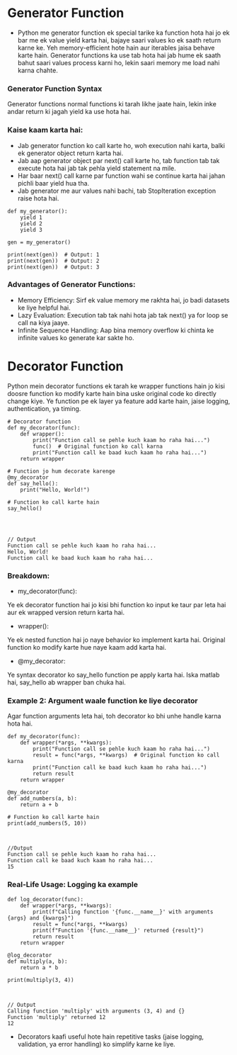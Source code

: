 # Generator Function

- Python me generator function ek special tarike ka function hota hai jo ek bar me ek value yield karta hai, bajaye saari values ko ek saath return karne ke. Yeh memory-efficient hote hain aur iterables jaisa behave karte hain. Generator functions ka use tab hota hai jab hume ek saath bahut saari values process karni ho, lekin saari memory me load nahi karna chahte.

### Generator Function Syntax
Generator functions normal functions ki tarah likhe jaate hain, lekin inke andar return ki jagah yield ka use hota hai.

### Kaise kaam karta hai:
- Jab generator function ko call karte ho, woh execution nahi karta, balki ek generator object return karta hai.
- Jab aap generator object par next() call karte ho, tab function tab tak execute hota hai jab tak pehla yield statement na mile.
- Har baar next() call karne par function wahi se continue karta hai jahan pichli baar yield hua tha.
- Jab generator me aur values nahi bachi, tab StopIteration exception raise hota hai.

```
def my_generator():
    yield 1
    yield 2
    yield 3

gen = my_generator()

print(next(gen))  # Output: 1
print(next(gen))  # Output: 2
print(next(gen))  # Output: 3

```
### Advantages of Generator Functions:
- Memory Efficiency: Sirf ek value memory me rakhta hai, jo badi datasets ke liye helpful hai.
- Lazy Evaluation: Execution tab tak nahi hota jab tak next() ya for loop se call na kiya jaaye.
- Infinite Sequence Handling: Aap bina memory overflow ki chinta ke infinite values ko generate kar sakte ho.



# Decorator Function
Python mein decorator functions ek tarah ke wrapper functions hain jo kisi doosre function ko modify karte hain bina uske original code ko directly change kiye. Ye function pe ek layer ya feature add karte hain, jaise logging, authentication, ya timing.

```
# Decorator function
def my_decorator(func):
    def wrapper():
        print("Function call se pehle kuch kaam ho raha hai...")
        func()  # Original function ko call karna
        print("Function call ke baad kuch kaam ho raha hai...")
    return wrapper

# Function jo hum decorate karenge
@my_decorator
def say_hello():
    print("Hello, World!")

# Function ko call karte hain
say_hello()




// Output
Function call se pehle kuch kaam ho raha hai...
Hello, World!
Function call ke baad kuch kaam ho raha hai...

```


### Breakdown:
- my_decorator(func):

Ye ek decorator function hai jo kisi bhi function ko input ke taur par leta hai aur ek wrapped version return karta hai.
- wrapper():

Ye ek nested function hai jo naye behavior ko implement karta hai.
Original function ko modify karte hue naye kaam add karta hai.
- @my_decorator:

Ye syntax decorator ko say_hello function pe apply karta hai. Iska matlab hai, say_hello ab wrapper ban chuka hai.

### Example 2: Argument waale function ke liye decorator
Agar function arguments leta hai, toh decorator ko bhi unhe handle karna hota hai.

```
def my_decorator(func):
    def wrapper(*args, **kwargs):
        print("Function call se pehle kuch kaam ho raha hai...")
        result = func(*args, **kwargs)  # Original function ko call karna
        print("Function call ke baad kuch kaam ho raha hai...")
        return result
    return wrapper

@my_decorator
def add_numbers(a, b):
    return a + b

# Function ko call karte hain
print(add_numbers(5, 10))



//Output
Function call se pehle kuch kaam ho raha hai...
Function call ke baad kuch kaam ho raha hai...
15

```


### Real-Life Usage: Logging ka example
```
def log_decorator(func):
    def wrapper(*args, **kwargs):
        print(f"Calling function '{func.__name__}' with arguments {args} and {kwargs}")
        result = func(*args, **kwargs)
        print(f"Function '{func.__name__}' returned {result}")
        return result
    return wrapper

@log_decorator
def multiply(a, b):
    return a * b

print(multiply(3, 4))



// Output
Calling function 'multiply' with arguments (3, 4) and {}
Function 'multiply' returned 12
12

```


- Decorators kaafi useful hote hain repetitive tasks (jaise logging, validation, ya error handling) ko simplify karne ke liye.

